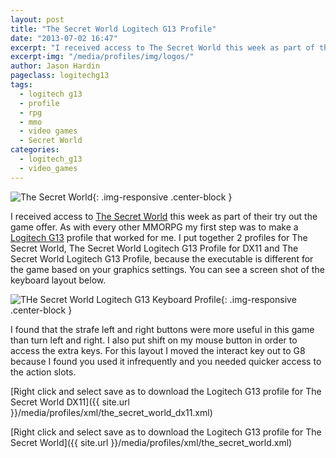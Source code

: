 ```yaml
---
layout: post
title: "The Secret World Logitech G13 Profile"
date: "2013-07-02 16:47"
excerpt: "I received access to The Secret World this week as part of their try out the game offer. As with every other MMORPG my first step was to make a Logitech G13 profile that worked for me. I put together 2 profiles for The Secret World, The Secret World Logitech G13 Profile for DX11 and The Secret World Logitech G13 Profile, because the executable is different for the game based on your graphics settings."
excerpt-img: "/media/profiles/img/logos/"
author: Jason Hardin
pageclass: logitechg13
tags:
  - logitech g13
  - profile
  - rpg
  - mmo
  - video games
  - Secret World
categories:
  - logitech_g13
  - video_games
---
```

![The Secret World]({{site.url}}/media/profiles/img/logos/tsw_logo.png){: .img-responsive  .center-block }

I received access to [The Secret World](http://www.thesecretworld.com/) this week as part of their try out the game offer. As with every other MMORPG my first step was to make a [Logitech G13](http://gaming.logitech.com/en-us/product/g13-advanced-gameboard) profile that worked for me. I put together 2 profiles for The Secret World, The Secret World Logitech G13 Profile for DX11 and The Secret World Logitech G13 Profile, because the executable is different for the game based on your graphics settings. You can see a screen shot of the keyboard layout below.

![THe Secret World Logitech G13 Keyboard Profile]({{site.url}}/media/profiles/img/the_secret_world_keyboard_layout.png){: .img-responsive  .center-block }

I found that the strafe left and right buttons were more useful in this game than turn left and right. I also put shift on my mouse button in order to access the extra keys. For this layout I moved the interact key out to G8 because I found you used it infrequently and you needed quicker access to the action slots.

[Right click and select save as to download the Logitech G13 profile for The Secret World DX11]({{ site.url }}/media/profiles/xml/the_secret_world_dx11.xml)

[Right click and select save as to download the Logitech G13 profile for The Secret World]({{ site.url }}/media/profiles/xml/the_secret_world.xml)
